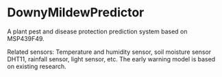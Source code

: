 # DownyMildewPredictor
A plant pest and disease protection prediction system based on MSP439F49.

Related sensors:
Temperature and humidity sensor, soil moisture sensor DHT11, rainfall sensor, light sensor, etc.
The early warning model is based on existing research.
